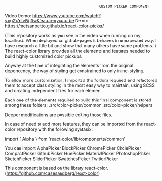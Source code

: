                                                CUSTOM PICKER COMPONENT

Video Demo: https://www.youtube.com/watch?v=gZxYLvBtj3w&feature=youtu.be
Demo: https://metsanpeitto.github.io/react-color-picker/

(This repository works as you see in the video when running on my localhost. When deployed on github-pages it behaves in unexpected way. I have research a little bit and show that many others have same problems. )
The react-color library provides all the elements and features needed to build highly customized color pickups.

Anyway at the time of integrating the elements from the original dependency, the way of styling get constrained to only inline-styling.

To allow more customization, I imported the folders required and refactored them to accept class styling in the most easy way to maintain, using SCSS and creating independent files for each element.

Each one of the elements required to build this final component is stored among these folders:
.src/color-picker/common
.src/color-picker/helpers

Deeper modifications are possible editing those files.

In case of need to add more features, they can be imported from the react-color repository with the following syntasix:

import { Alpha } from 'react-color/lib/components/common'

You can import AlphaPicker BlockPicker ChromePicker CirclePicker CompactPicker GithubPicker HuePicker MaterialPicker PhotoshopPicker SketchPicker SliderPicker SwatchesPicker TwitterPicker

This component is based on the library react-color.
(https://github.com/casesandberg/react-color)
